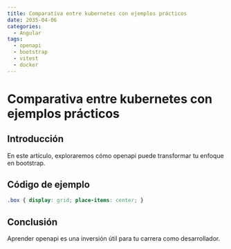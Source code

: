 ```yaml
---
title: Comparativa entre kubernetes con ejemplos prácticos
date: 2035-04-06
categories:
  - Angular
tags:
  - openapi
  - bootstrap
  - vitest
  - docker
---
```


# Comparativa entre kubernetes con ejemplos prácticos

## Introducción

En este artículo, exploraremos cómo openapi puede transformar tu enfoque en bootstrap.

## Código de ejemplo

```css
.box { display: grid; place-items: center; }
```

## Conclusión

Aprender openapi es una inversión útil para tu carrera como desarrollador.